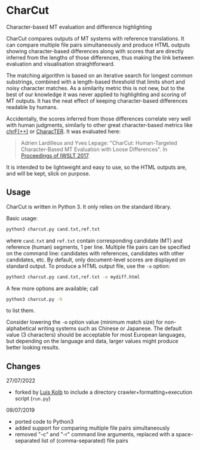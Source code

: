 # CharCut

Character-based MT evaluation and difference highlighting

CharCut compares outputs of MT systems with reference translations. It can compare multiple file pairs simultaneously and produce HTML outputs showing character-based differences along with scores that are directly inferred from the lengths of those differences, thus making the link between evaluation and visualisation straightforward.

The matching algorithm is based on an iterative search for longest common substrings, combined with a length-based threshold that limits short and noisy character matches. As a similarity metric this is not new, but to the best of our knowledge it was never applied to highlighting and scoring of MT outputs. It has the neat effect of keeping character-based differences readable by humans.

Accidentally, the scores inferred from those differences correlate very well with human judgments, similarly to other great character-based metrics like [chrF(++)](https://github.com/m-popovic/chrF) or [CharacTER](https://github.com/rwth-i6/CharacTER). It was evaluated here:
> Adrien Lardilleux and Yves Lepage: "CharCut: Human-Targeted Character-Based MT Evaluation with Loose Differences". In [Proceedings of IWSLT 2017](http://workshop2017.iwslt.org/64.php).

It is intended to be lightweight and easy to use, so the HTML outputs are, and will be kept, slick on purpose.

## Usage

CharCut is written in Python 3. It only relies on the standard library.

Basic usage:

```bash
python3 charcut.py cand.txt,ref.txt
```

where `cand.txt` and `ref.txt` contain corresponding candidate (MT) and reference (human) segments, 1 per line. Multiple file pairs can be specified on the command line: candidates with references, candidates with other candidates, etc.
By default, only document-level scores are displayed on standard output. To produce a HTML output file, use the `-o` option:

```bash
python3 charcut.py cand.txt,ref.txt -o mydiff.html
```

A few more options are available; call

```bash
python3 charcut.py -h
```

to list them.

Consider lowering the `-m` option value (minimum match size) for non-alphabetical writing systems such as Chinese or Japanese. The default value (3 characters) should be acceptable for most European languages, but depending on the language and data, larger values might produce better looking results.

## Changes

27/07/2022

* forked by [Luis Kolb](https://github.com/LuisKolb) to include a directory crawler+formatting+execution script (`run.py`)

09/07/2019

* ported code to Python3
* added support for comparing multiple file pairs simultaneously
* removed "-c" and "-r" command line arguments, replaced with a space-separated list of (comma-separated) file pairs
